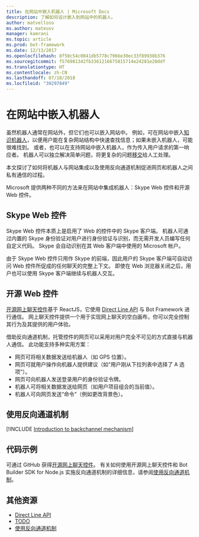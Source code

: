 ```yaml
---
title: 在网站中嵌入机器人 | Microsoft Docs
description: 了解如何设计嵌入到网站中的机器人。
author: matvelloso
ms.author: mateusv
manager: kamrani
ms.topic: article
ms.prod: bot-framework
ms.date: 12/13/2017
ms.openlocfilehash: 8f50c54c0841db5778c7966e30ec33f89938b376
ms.sourcegitcommit: f576981342fb3361216675815714e24281e20ddf
ms.translationtype: HT
ms.contentlocale: zh-CN
ms.lasthandoff: 07/18/2018
ms.locfileid: "39297849"
---
```

# <a name="embed-a-bot-in-a-website"></a>在网站中嵌入机器人

虽然机器人通常在网站外，但它们也可以嵌入网站中。 例如，可在网站中嵌入[知识机器人](~/bot-service-design-pattern-knowledge-base.md)，以便用户能在复杂网站结构中快速查找信息；如果未嵌入机器人，可能很难找到。 或者，也可以在支持网站中嵌入机器人，作为传入用户请求的第一响应者。 机器人可以独立解决简单问题，将更复杂的问题[移交](~/bot-service-design-pattern-handoff-human.md)给人工处理。 

本文探讨了如何将机器人与网站集成以及使用反向通道机制促进网页和机器人之间私有通信的过程。 

Microsoft 提供两种不同的方法来在网站中集成机器人：Skype Web 控件和开源 Web 控件。

## <a name="skype-web-control"></a>Skype Web 控件

Skype Web 控件本质上是启用了 Web 的控件中的 Skype 客户端。 机器人可通过内置的 Skype 身份验证对用户进行身份验证与识别，而无需开发人员编写任何自定义代码。 Skype 会自动识别在其 Web 客户端中使用的 Microsoft 帐户。 

由于 Skype Web 控件只用作 Skype 的前端，因此用户的 Skype 客户端可自动访问 Web 控件所促成的任何聊天的完整上下文。 即使在 Web 浏览器关闭之后，用户也可以使用 Skype 客户端继续与机器人交互。 

## <a name="open-source-web-control"></a>开源 Web 控件

<a href="https://github.com/Microsoft/BotFramework-WebChat" target="_blank">开源网上聊天控件</a>基于 ReactJS，它使用 [Direct Line API][directLineAPI] 与 Bot Framework 进行通信。 网上聊天控件提供一个用于实现网上聊天的空白画布，你可以完全控制其行为及其提供的用户体验。 

借助反向通道机制，托管控件的网页可以采用对用户完全不可见的方式直接与机器人通信。 此功能支持多种实用方案： 

- 网页可将相关数据发送给机器人（如 GPS 位置）。
- 网页可就用户操作向机器人提供建议（如“用户刚从下拉列表中选择了 A 选项”）。
- 网页可向机器人发送登录用户的身份验证令牌。
- 机器人可将相关数据发送给网页（如用户项目组合的当前值）。
- 机器人可向网页发送“命令”（例如更改背景色）。

## <a name="using-the-backchannel-mechanism"></a>使用反向通道机制

[!INCLUDE [Introduction to backchannel mechanism](~/includes/snippet-backchannel.md)]

## <a name="sample-code"></a>代码示例

可通过 GitHub 获得<a href="https://github.com/Microsoft/BotFramework-WebChat" target="_blank">开源网上聊天控件</a>。 有关如何使用开源网上聊天控件和 Bot Builder SDK for Node.js 实施反向通道机制的详细信息，请参阅[使用反向通道机制](~/nodejs/bot-builder-nodejs-backchannel.md)。

## <a name="additional-resources"></a>其他资源

- [Direct Line API][directLineAPI]
- [TODO](~/dotnet/bot-builder-dotnet-activities.md)
- [使用反向通道机制](~/nodejs/bot-builder-nodejs-backchannel.md)

[directLineAPI]: https://docs.botframework.com/en-us/restapi/directline3/#navtitle
